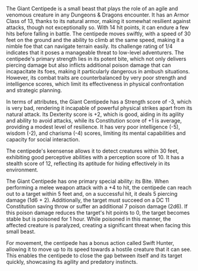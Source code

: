 The Giant Centipede is a small beast that plays the role of an agile and venomous creature in any Dungeons & Dragons encounter. It has an Armor Class of 13, thanks to its natural armor, making it somewhat resilient against attacks, though not exceptionally so. With 14 hit points, it can endure a few hits before falling in battle. The centipede moves swiftly, with a speed of 30 feet on the ground and the ability to climb at the same speed, making it a nimble foe that can navigate terrain easily. Its challenge rating of 1/4 indicates that it poses a manageable threat to low-level adventurers. The centipede's primary strength lies in its potent bite, which not only delivers piercing damage but also inflicts additional poison damage that can incapacitate its foes, making it particularly dangerous in ambush situations. However, its combat traits are counterbalanced by very poor strength and intelligence scores, which limit its effectiveness in physical confrontation and strategic planning.

In terms of attributes, the Giant Centipede has a Strength score of -3, which is very bad, rendering it incapable of powerful physical strikes apart from its natural attack. Its Dexterity score is +2, which is good, aiding in its agility and ability to avoid attacks, while its Constitution score of +1 is average, providing a modest level of resilience. It has very poor intelligence (-5), wisdom (-2), and charisma (-4) scores, limiting its mental capabilities and capacity for social interaction.

The centipede's keensense allows it to detect creatures within 30 feet, exhibiting good perceptive abilities with a perception score of 10. It has a stealth score of 12, reflecting its aptitude for hiding effectively in its environment.

The Giant Centipede has one primary special ability: its Bite. When performing a melee weapon attack with a +4 to hit, the centipede can reach out to a target within 5 feet and, on a successful hit, it deals 5 piercing damage (1d6 + 2). Additionally, the target must succeed on a DC 11 Constitution saving throw or suffer an additional 7 poison damage (2d6). If this poison damage reduces the target's hit points to 0, the target becomes stable but is poisoned for 1 hour. While poisoned in this manner, the affected creature is paralyzed, creating a significant threat when facing this small beast.

For movement, the centipede has a bonus action called Swift Hunter, allowing it to move up to its speed towards a hostile creature that it can see. This enables the centipede to close the gap between itself and its target quickly, showcasing its agility and predatory instincts.